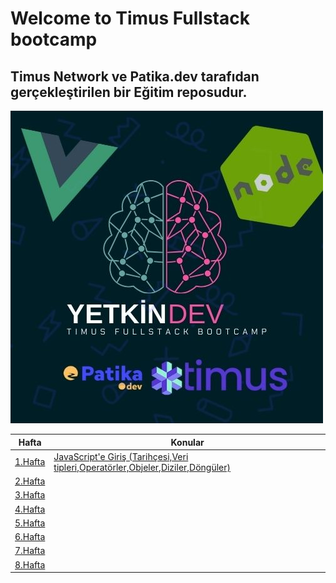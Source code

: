 # Welcome to Timus Fullstack bootcamp

## Timus Network ve Patika.dev tarafıdan gerçekleştirilen bir Eğitim reposudur.

<img src="Assets/Main.jpg" alt="">

| Hafta                | Konular                                                                                     |
| -------------------- | ------------------------------------------------------------------------------------------- |
| [1.Hafta](./Hafta1/) | [JavaScript'e Giriş (Tarihçesi,Veri tipleri,Operatörler,Objeler,Diziler,Döngüler)](1.Hafta) |
| [2.Hafta](#week-2)   | [ ](#week-2)                                                                                |
| [3.Hafta](#week-3)   | [ ](#week-3)                                                                                |
| [4.Hafta](#week-4)   | [ ](#week-4)                                                                                |
| [5.Hafta](#week-5)   | [ ](#week-5)                                                                                |
| [6.Hafta](#week-6)   | [ ](#week-6)                                                                                |
| [7.Hafta](#week-7)   | [ ](#week-7)                                                                                |
| [8.Hafta](#week-8)   | [ ](#week-8)                                                                                |

